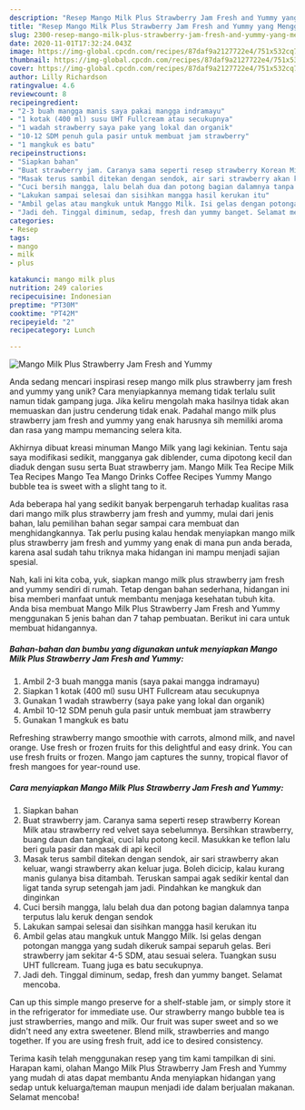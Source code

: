 ```yaml
---
description: "Resep Mango Milk Plus Strawberry Jam Fresh and Yummy yang Menggugah Selera"
title: "Resep Mango Milk Plus Strawberry Jam Fresh and Yummy yang Menggugah Selera"
slug: 2300-resep-mango-milk-plus-strawberry-jam-fresh-and-yummy-yang-menggugah-selera
date: 2020-11-01T17:32:24.043Z
image: https://img-global.cpcdn.com/recipes/87daf9a2127722e4/751x532cq70/mango-milk-plus-strawberry-jam-fresh-and-yummy-foto-resep-utama.jpg
thumbnail: https://img-global.cpcdn.com/recipes/87daf9a2127722e4/751x532cq70/mango-milk-plus-strawberry-jam-fresh-and-yummy-foto-resep-utama.jpg
cover: https://img-global.cpcdn.com/recipes/87daf9a2127722e4/751x532cq70/mango-milk-plus-strawberry-jam-fresh-and-yummy-foto-resep-utama.jpg
author: Lilly Richardson
ratingvalue: 4.6
reviewcount: 8
recipeingredient:
- "2-3 buah mangga manis saya pakai mangga indramayu"
- "1 kotak (400 ml) susu UHT Fullcream atau secukupnya"
- "1 wadah strawberry saya pake yang lokal dan organik"
- "10-12 SDM penuh gula pasir untuk membuat jam strawberry"
- "1 mangkuk es batu"
recipeinstructions:
- "Siapkan bahan"
- "Buat strawberry jam. Caranya sama seperti resep strawberry Korean Milk atau strawberry red velvet saya sebelumnya. Bersihkan strawberry, buang daun dan tangkai, cuci lalu potong kecil. Masukkan ke teflon lalu beri gula pasir dan masak di api kecil"
- "Masak terus sambil ditekan dengan sendok, air sari strawberry akan keluar, wangi strawberry akan keluar juga. Boleh dicicip, kalau kurang manis gulanya bisa ditambah. Teruskan sampai agak sedikir kental dan ligat tanda syrup setengah jam jadi. Pindahkan ke mangkuk dan dinginkan"
- "Cuci bersih mangga, lalu belah dua dan potong bagian dalamnya tanpa terputus lalu keruk dengan sendok"
- "Lakukan sampai selesai dan sisihkan mangga hasil kerukan itu"
- "Ambil gelas atau mangkuk untuk Manggo Milk. Isi gelas dengan potongan mangga yang sudah dikeruk sampai separuh gelas. Beri strawberry jam sekitar 4-5 SDM, atau sesuai selera. Tuangkan susu UHT fullcream. Tuang juga es batu secukupnya."
- "Jadi deh. Tinggal diminum, sedap, fresh dan yummy banget. Selamat mencoba."
categories:
- Resep
tags:
- mango
- milk
- plus

katakunci: mango milk plus 
nutrition: 249 calories
recipecuisine: Indonesian
preptime: "PT30M"
cooktime: "PT42M"
recipeyield: "2"
recipecategory: Lunch

---
```



![Mango Milk Plus Strawberry Jam Fresh and Yummy](https://img-global.cpcdn.com/recipes/87daf9a2127722e4/751x532cq70/mango-milk-plus-strawberry-jam-fresh-and-yummy-foto-resep-utama.jpg)

Anda sedang mencari inspirasi resep mango milk plus strawberry jam fresh and yummy yang unik? Cara menyiapkannya memang tidak terlalu sulit namun tidak gampang juga. Jika keliru mengolah maka hasilnya tidak akan memuaskan dan justru cenderung tidak enak. Padahal mango milk plus strawberry jam fresh and yummy yang enak harusnya sih memiliki aroma dan rasa yang mampu memancing selera kita.

Akhirnya dibuat kreasi minuman Mango Milk yang lagi kekinian. Tentu saja saya modifikasi sedikit, mangganya gak diblender, cuma dipotong kecil dan diaduk dengan susu serta Buat strawberry jam. Mango Milk Tea Recipe Milk Tea Recipes Mango Tea Mango Drinks Coffee Recipes Yummy Mango bubble tea is sweet with a slight tang to it.

Ada beberapa hal yang sedikit banyak berpengaruh terhadap kualitas rasa dari mango milk plus strawberry jam fresh and yummy, mulai dari jenis bahan, lalu pemilihan bahan segar sampai cara membuat dan menghidangkannya. Tak perlu pusing kalau hendak menyiapkan mango milk plus strawberry jam fresh and yummy yang enak di mana pun anda berada, karena asal sudah tahu triknya maka hidangan ini mampu menjadi sajian spesial.


Nah, kali ini kita coba, yuk, siapkan mango milk plus strawberry jam fresh and yummy sendiri di rumah. Tetap dengan bahan sederhana, hidangan ini bisa memberi manfaat untuk membantu menjaga kesehatan tubuh kita. Anda bisa membuat Mango Milk Plus Strawberry Jam Fresh and Yummy menggunakan 5 jenis bahan dan 7 tahap pembuatan. Berikut ini cara untuk membuat hidangannya.

<!--inarticleads1-->

##### Bahan-bahan dan bumbu yang digunakan untuk menyiapkan Mango Milk Plus Strawberry Jam Fresh and Yummy:

1. Ambil 2-3 buah mangga manis (saya pakai mangga indramayu)
1. Siapkan 1 kotak (400 ml) susu UHT Fullcream atau secukupnya
1. Gunakan 1 wadah strawberry (saya pake yang lokal dan organik)
1. Ambil 10-12 SDM penuh gula pasir untuk membuat jam strawberry
1. Gunakan 1 mangkuk es batu


Refreshing strawberry mango smoothie with carrots, almond milk, and navel orange. Use fresh or frozen fruits for this delightful and easy drink. You can use fresh fruits or frozen. Mango jam captures the sunny, tropical flavor of fresh mangoes for year-round use. 

<!--inarticleads2-->

##### Cara menyiapkan Mango Milk Plus Strawberry Jam Fresh and Yummy:

1. Siapkan bahan
1. Buat strawberry jam. Caranya sama seperti resep strawberry Korean Milk atau strawberry red velvet saya sebelumnya. Bersihkan strawberry, buang daun dan tangkai, cuci lalu potong kecil. Masukkan ke teflon lalu beri gula pasir dan masak di api kecil
1. Masak terus sambil ditekan dengan sendok, air sari strawberry akan keluar, wangi strawberry akan keluar juga. Boleh dicicip, kalau kurang manis gulanya bisa ditambah. Teruskan sampai agak sedikir kental dan ligat tanda syrup setengah jam jadi. Pindahkan ke mangkuk dan dinginkan
1. Cuci bersih mangga, lalu belah dua dan potong bagian dalamnya tanpa terputus lalu keruk dengan sendok
1. Lakukan sampai selesai dan sisihkan mangga hasil kerukan itu
1. Ambil gelas atau mangkuk untuk Manggo Milk. Isi gelas dengan potongan mangga yang sudah dikeruk sampai separuh gelas. Beri strawberry jam sekitar 4-5 SDM, atau sesuai selera. Tuangkan susu UHT fullcream. Tuang juga es batu secukupnya.
1. Jadi deh. Tinggal diminum, sedap, fresh dan yummy banget. Selamat mencoba.


Can up this simple mango preserve for a shelf-stable jam, or simply store it in the refrigerator for immediate use. Our strawberry mango bubble tea is just strawberries, mango and milk. Our fruit was super sweet and so we didn&#39;t need any extra sweetener. Blend milk, strawberries and mango together. If you are using fresh fruit, add ice to desired consistency. 

Terima kasih telah menggunakan resep yang tim kami tampilkan di sini. Harapan kami, olahan Mango Milk Plus Strawberry Jam Fresh and Yummy yang mudah di atas dapat membantu Anda menyiapkan hidangan yang sedap untuk keluarga/teman maupun menjadi ide dalam berjualan makanan. Selamat mencoba!
